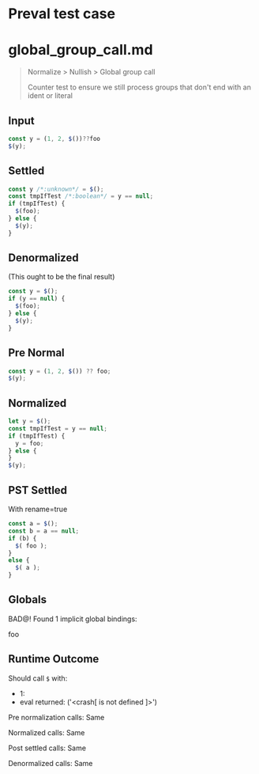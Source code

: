 # Preval test case

# global_group_call.md

> Normalize > Nullish > Global group call
>
> Counter test to ensure we still process groups that don't end with an ident or literal

## Input

`````js filename=intro
const y = (1, 2, $())??foo
$(y);
`````

## Settled


`````js filename=intro
const y /*:unknown*/ = $();
const tmpIfTest /*:boolean*/ = y == null;
if (tmpIfTest) {
  $(foo);
} else {
  $(y);
}
`````

## Denormalized
(This ought to be the final result)

`````js filename=intro
const y = $();
if (y == null) {
  $(foo);
} else {
  $(y);
}
`````

## Pre Normal


`````js filename=intro
const y = (1, 2, $()) ?? foo;
$(y);
`````

## Normalized


`````js filename=intro
let y = $();
const tmpIfTest = y == null;
if (tmpIfTest) {
  y = foo;
} else {
}
$(y);
`````

## PST Settled
With rename=true

`````js filename=intro
const a = $();
const b = a == null;
if (b) {
  $( foo );
}
else {
  $( a );
}
`````

## Globals

BAD@! Found 1 implicit global bindings:

foo

## Runtime Outcome

Should call `$` with:
 - 1: 
 - eval returned: ('<crash[ <ref> is not defined ]>')

Pre normalization calls: Same

Normalized calls: Same

Post settled calls: Same

Denormalized calls: Same
